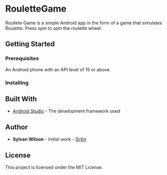 # RouletteGame

Roullete Game is a simple Android app in the form of a game that simulates Roulette.  Press spin to spin the roulette wheel.

## Getting Started 

### Prerequisites
An Android phone with an API level of 15 or above.  

### Installing 

## Built With
* [Android Studio](https://developer.android.com/develop/index.html) - The development framework used

## Author

* **Sylvan Wilson** - *Initial work* - [Sirbir](https://github.com/Sirbir)

## License

This project is licensed under the MIT License.






